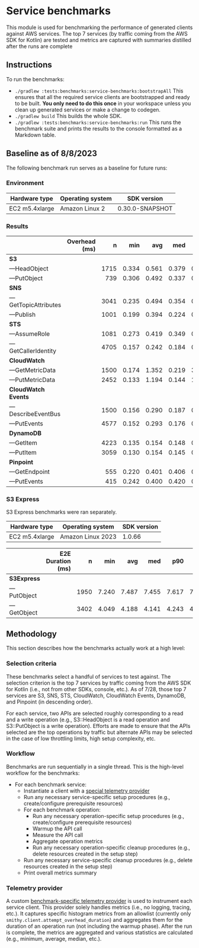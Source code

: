 # Service benchmarks

This module is used for benchmarking the performance of generated clients against AWS services. The top 7 services (by
traffic coming from the AWS SDK for Kotlin) are tested and metrics are captured with summaries distilled after the runs
are complete

## Instructions

To run the benchmarks:
* `./gradlew :tests:benchmarks:service-benchmarks:bootstrapAll`
  This ensures that all the required service clients are bootstrapped and ready to be built. **You only need to do this
  once** in your workspace unless you clean up generated services or make a change to codegen.
* `./gradlew build`
  This builds the whole SDK.
* `./gradlew :tests:benchmarks:service-benchmarks:run`
  This runs the benchmark suite and prints the results to the console formatted as a Markdown table.

## Baseline as of 8/8/2023

The following benchmark run serves as a baseline for future runs:

### Environment

| Hardware type  | Operating system | SDK version     |
|----------------|------------------|-----------------|
| EC2 m5.4xlarge | Amazon Linux 2   | 0.30.0-SNAPSHOT |

### Results

|                       | Overhead (ms) |    n |   min |   avg |   med |   p90 |    p99 |    max |
|:----------------------|--------------:|-----:|------:|------:|------:|------:|-------:|-------:|
| **S3**                |               |      |       |       |       |       |        |        |
| —HeadObject           |               | 1715 | 0.334 | 0.561 | 0.379 | 0.521 |  3.149 | 20.071 |
| —PutObject            |               |  739 | 0.306 | 0.492 | 0.337 | 0.389 |  7.958 | 16.556 |
| **SNS**               |               |      |       |       |       |       |        |        |
| —GetTopicAttributes   |               | 3041 | 0.235 | 0.494 | 0.354 | 0.461 |  2.964 | 17.129 |
| —Publish              |               | 1001 | 0.199 | 0.394 | 0.224 | 0.420 |  1.262 | 16.160 |
| **STS**               |               |      |       |       |       |       |        |        |
| —AssumeRole           |               | 1081 | 0.273 | 0.419 | 0.349 | 0.485 |  0.622 | 14.781 |
| —GetCallerIdentity    |               | 4705 | 0.157 | 0.242 | 0.184 | 0.217 |  0.414 | 13.459 |
| **CloudWatch**        |               |      |       |       |       |       |        |        |
| —GetMetricData        |               | 1500 | 0.174 | 1.352 | 0.219 | 3.239 | 13.830 | 15.193 |
| —PutMetricData        |               | 2452 | 0.133 | 1.194 | 0.144 | 1.911 | 13.007 | 14.862 |
| **CloudWatch Events** |               |      |       |       |       |       |        |        |
| —DescribeEventBus     |               | 1500 | 0.156 | 0.290 | 0.187 | 0.238 |  0.530 | 18.934 |
| —PutEvents            |               | 4577 | 0.152 | 0.293 | 0.176 | 0.378 |  3.921 | 10.022 |
| **DynamoDB**          |               |      |       |       |       |       |        |        |
| —GetItem              |               | 4223 | 0.135 | 0.154 | 0.148 | 0.164 |  0.216 |  2.415 |
| —PutItem              |               | 3059 | 0.130 | 0.154 | 0.145 | 0.178 |  0.193 |  1.771 |
| **Pinpoint**          |               |      |       |       |       |       |        |        |
| —GetEndpoint          |               |  555 | 0.220 | 0.401 | 0.406 | 0.452 |  0.506 |  6.606 |
| —PutEvents            |               |  415 | 0.242 | 0.400 | 0.420 | 0.466 |  0.619 |  2.762 |

### S3 Express
S3 Express benchmarks were ran separately.

| Hardware type  | Operating system  | SDK version |
|----------------|-------------------|-------------|
| EC2 m5.4xlarge | Amazon Linux 2023 | 1.0.66      |

|               | E2E Duration (ms) |    n |   min |   avg |   med |   p90 |   p99 |    max |
|:--------------|------------------:|-----:|------:|------:|------:|------:|------:|-------:|
| **S3Express** |                   |      |       |       |       |       |       |        |
| —PutObject    |                   | 1950 | 7.240 | 7.487 | 7.455 | 7.617 | 7.886 | 21.096 |
| —GetObject    |                   | 3402 | 4.049 | 4.188 | 4.141 | 4.243 | 4.470 | 20.537 |

## Methodology

This section describes how the benchmarks actually work at a high level:

### Selection criteria

These benchmarks select a handful of services to test against. The selection criterion is the top 7 services by traffic
coming from the AWS SDK for Kotlin (i.e., not from other SDKs, console, etc.). As of 7/28, those top 7 services are S3,
SNS, STS, CloudWatch, CloudWatch Events, DynamoDB, and Pinpoint (in descending order).

For each service, two APIs are selected roughly corresponding to a read and a write operation (e.g., S3::HeadObject is
a read operation and S3::PutObject is a write operation). Efforts are made to ensure that the APIs selected are the top
operations by traffic but alternate APIs may be selected in the case of low throttling limits, high setup complexity,
etc.

### Workflow

Benchmarks are run sequentially in a single thread. This is the high-level workflow for the benchmarks:

* For each benchmark service:
  * Instantiate a client with a [special telemetry provider](#telemetry-provider)
  * Run any necessary service-specific setup procedures (e.g., create/configure prerequisite resources)
  * For each benchmark operation:
    * Run any necessary operation-specific setup procedures (e.g., create/configure prerequisite resources)
    * Warmup the API call
    * Measure the API call
    * Aggregate operation metrics
    * Run any necessary operation-specific cleanup procedures (e.g., delete resources created in the setup step)
  * Run any necessary service-specific cleanup procedures (e.g., delete resources created in the setup step)
  * Print overall metrics summary

### Telemetry provider

A custom [benchmark-specific telemetry provider][1] is used to instrument each service client. This provider solely
handles metrics (i.e., no logging, tracing, etc.). It captures specific histogram metrics from an allowlist (currently
only `smithy.client.attempt_overhead_duration`) and aggregates them for the duration of an operation run (not including
the warmup phase). After the run is complete, the metrics are aggregated and various statistics are calculated (e.g.,
minimum, average, median, etc.).

[1]: common/src/aws/sdk/kotlin/benchmarks/service/telemetry/BenchmarkTelemetryProvider.kt
